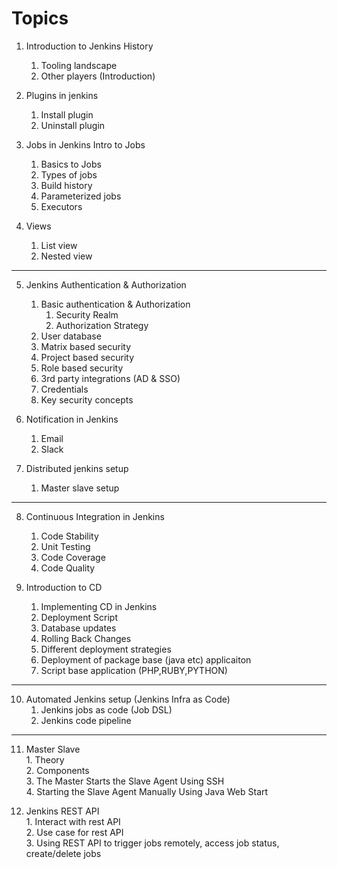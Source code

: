# Topics

1. Introduction to Jenkins History	
	1. Tooling landscape
	2. Other players (Introduction)
	

2. Plugins in jenkins
	1. Install plugin 
	2. Uninstall plugin

3. Jobs in Jenkins Intro to Jobs
	1. Basics to Jobs
	2. Types of jobs
	3. Build history
	4. Parameterized jobs
	5. Executors

4. Views
	1. List view
	2. Nested view 

---

5. Jenkins Authentication & Authorization	
	1. Basic authentication & Authorization
		1. Security Realm
		2. Authorization Strategy   
	2. User database
	3. Matrix based security
	4. Project based security
	5. Role based security
	6. 3rd party integrations (AD & SSO)
	7. Credentials
	8. Key security concepts
 

6. Notification in Jenkins	
	1. Email
	2. Slack

7. Distributed jenkins setup  
	1. Master slave setup

---

8. Continuous Integration in Jenkins	
	1. Code Stability
	2. Unit Testing
	3. Code Coverage
	4. Code Quality

9. Introduction to CD
	1. Implementing CD in Jenkins
	2. Deployment Script
	3. Database updates
	4. Rolling Back Changes
	5. Different deployment strategies
	6. Deployment of package base (java etc) applicaiton 
	7. Script base application (PHP,RUBY,PYTHON) 

---

10. Automated Jenkins setup (Jenkins Infra as Code)
	1. Jenkins jobs as code (Job DSL)
	2. Jenkins code pipeline

---
11. Master Slave   
        1. Theory  
        2. Components  
        3. The Master Starts the Slave Agent Using SSH  
        4. Starting the Slave Agent Manually Using Java Web Start  

12. Jenkins REST API  
        1. Interact with rest API  
        2. Use case for rest API  
        3. Using REST API to trigger jobs remotely, access job status, create/delete jobs  
